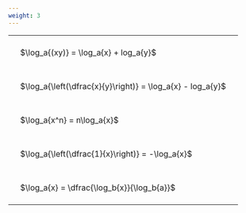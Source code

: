 ```yaml
---
weight: 3
---
```


<style type="text/css">
#T_7da0a th.col_heading {
  text-align: left;
  font-size: 1em;
}
#T_7da0a td {
  text-align: left;
  font-size: 1em;
  padding: 1.5em;
}
</style>
<table id="T_7da0a">
  <thead>
  </thead>
  <tbody>
    <tr>
      <td id="T_7da0a_row0_col0" class="data row0 col0" >$\log_a{(xy)} = \log_a{x} + log_a{y}$</td>
    </tr>
    <tr>
      <td id="T_7da0a_row1_col0" class="data row1 col0" >$\log_a{\left(\dfrac{x}{y}\right)} = \log_a{x} - log_a{y}$</td>
    </tr>
    <tr>
      <td id="T_7da0a_row2_col0" class="data row2 col0" >$\log_a{x^n} = n\log_a{x}$</td>
    </tr>
    <tr>
      <td id="T_7da0a_row3_col0" class="data row3 col0" >$\log_a{\left(\dfrac{1}{x}\right)} = -\log_a{x}$</td>
    </tr>
    <tr>
      <td id="T_7da0a_row4_col0" class="data row4 col0" >$\log_a{x} = \dfrac{\log_b{x}}{\log_b{a}}$</td>
    </tr>
  </tbody>
</table>
